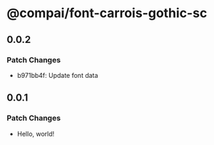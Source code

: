 # @compai/font-carrois-gothic-sc

## 0.0.2

### Patch Changes

- b971bb4f: Update font data

## 0.0.1

### Patch Changes

- Hello, world!

